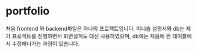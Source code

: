 # portfolio

처음 frontend 와 backend파일은 하나의 프로젝트입니다.
미니숍 설명서와 db는 제가 프로젝트를 진행하면서 화면설계도 대신 사용하였으며, db에는 처음에 짠 테이블에서 수정해나가는 과정이 있습니다.
